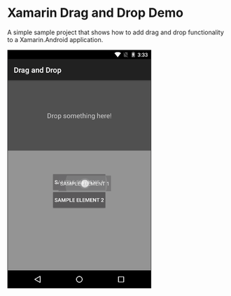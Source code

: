 # Xamarin Drag and Drop Demo
A simple sample project that shows how to add drag and drop functionality to a Xamarin.Android application.

![demo]

[demo]: https://raw.githubusercontent.com/Pumpingcode/Xamarin-DragAndDropDemo/master/Misc/XamarinDragAndDropDemo.gif "App Demo"
